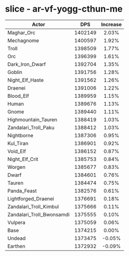 # slice - ar-vf-yogg-cthun-me
| Actor | DPS | Increase |
|---|:---:|:---:|
|Maghar_Orc|1402149|2.03%|
|Mechagnome|1400597|1.92%|
|Troll|1398509|1.77%|
|Orc|1396399|1.61%|
|Dark_Iron_Dwarf|1392704|1.35%|
|Goblin|1391756|1.28%|
|Night_Elf_Haste|1391562|1.26%|
|Draenei|1391006|1.22%|
|Blood_Elf|1389959|1.15%|
|Human|1389676|1.13%|
|Gnome|1389440|1.11%|
|Highmountain_Tauren|1388419|1.03%|
|Zandalari_Troll_Paku|1388412|1.03%|
|Nightborne|1387306|0.95%|
|Kul_Tiran|1386901|0.92%|
|Void_Elf|1386152|0.87%|
|Night_Elf_Crit|1385753|0.84%|
|Worgen|1385677|0.83%|
|Dwarf|1384601|0.76%|
|Tauren|1384474|0.75%|
|Panda_Feast|1382576|0.61%|
|Lightforged_Draenei|1376691|0.18%|
|Zandalari_Troll_Kimbul|1375666|0.11%|
|Zandalari_Troll_Bwonsamdi|1375555|0.10%|
|Vulpera|1375059|0.06%|
|Base|1374215|0.00%|
|Undead|1373475|-0.05%|
|Earthen|1372932|-0.09%|
